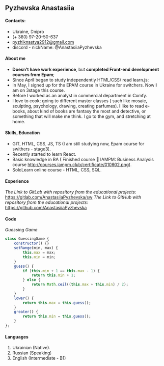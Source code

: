 ## Pyzhevska Anastasiia

#### Contacts:
* Ukraine, Dnipro
* (+ 380) 97-20-50-637
* pyzhiknastya2912@gmail.com
* discord - nickName: @AnastasiiaPyzhevska

#### About me
* **Doesn't have work experience**, but **completed Front-end development courses from Epam**;
* Since April began to study independently HTML/CSS/ read learn.js;
* In May, I signed up for the EPAM course in Ukraine for switchers. Now I am on 3stage this course.
* Before I worked as an analyst in commercial department in Comfy.
* I love to cook; going to different master classes ( such like mosaic, sculpting, psychology, drawing, creating parfumes). I like to read e-books, about kind of books are fantasy the most and detective, or something that will make me think. I go to the gym, and stretching at home.

#### Skills, Education
* GIT, HTML, CSS, JS, TS (I am still studying now, Epam course for swithers - stage3).
* Recently started to learn React.
* Basic knowledge in BA ( Finished course  IAMPM: Business Analysis course http://courses.iampm.club/certificate/010602.png).
* SoloLearn online course - HTML, CSS, SQL.

#### Experience
*The Link to GitLab with repository from the educational projects:* https://gitlab.com/AnastasiiaPyzhevska/sw
*The Link to GitHub with repository from the educational projects:* https://github.com/AnastasiiaPyzhevska

#### Сode
*Guessing Game* 

```javascript
class GuessingGame {
    constructor() {}
    setRange(min, max) {
        this.max = max;
        this.min = min;
    }
    guess() {
        if (this.min + 1 == this.max - 1) {
            return this.min + 1;
        } else {
            return Math.ceil((this.max + this.min) / 2);
        }
    }
    lower() {
        return this.max = this.guess();
    }
    greater() {
        return this.min = this.guess();
    }
};
```

#### Languages
1. Ukrainian (Native).
2. Russian (Speaking)
3. English (Intermediate - B1)


